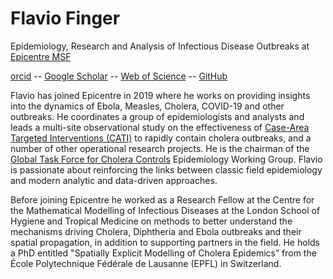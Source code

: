 # Flavio Finger

Epidemiology, Research and Analysis of Infectious Disease Outbreaks at [Epicentre MSF](https://epicentre.msf.org)

[orcid](https://orcid.org/0000-0002-8613-5170) --
[Google Scholar](https://scholar.google.com/citations?user=4ZeqtLFaH7kC) --
[Web of Science](https://www.webofscience.com/wos/author/record/J-6037-2019) --
[GitHub](https://github.com/ffinger/)

Flavio has joined Epicentre in 2019 where he works on providing insights into the dynamics of Ebola, Measles, Cholera, COVID-19 and other outbreaks. He coordinates a group of epidemiologists and analysts and leads a multi-site observational study on the effectiveness of [Case-Area Targeted Interventions (CATI)](http://dx.doi.org/10.1136/bmjopen-2022-061206) to rapidly contain cholera outbreaks, and a number of other operational research projects. He is the chairman of the [Global Task Force for Cholera Controls](https://www.gtfcc.org/) Epidemiology Working Group. Flavio is passionate about reinforcing the links between classic field epidemiology and modern analytic and data-driven approaches.

Before joining Epicentre he worked as a Research Fellow at the Centre for the Mathematical Modelling of Infectious Diseases at the London School of Hygiene and Tropical Medicine on methods to better understand the mechanisms driving Cholera, Diphtheria and Ebola outbreaks and their spatial propagation, in addition to supporting partners in the field. He holds a PhD entitled "Spatially Explicit Modelling of Cholera Epidemics” from the École Polytechnique Fédérale de Lausanne (EPFL) in Switzerland.

